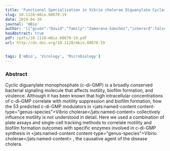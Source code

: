 ```yaml
---
title: 'Functional Specialization in Vibrio cholerae Diguanylate Cyclases: Distinct Modes of Motility Suppression and c-di-GMP Production'
slug: 10.1128~mBio.00670-19
date: 2019-04-30
journal: 'mBio'
author: '[{"given":"David","family":"Zamorano-Sánchez","isGerard":false,"isMember":false,"isFirst":false,"isCorresponding":false},{"given":"Wujing","family":"Xian","isGerard":false,"isMember":true,"isFirst":false,"isCorresponding":false},{"given":"Calvin K.","family":"Lee","isGerard":false,"isMember":true,"isFirst":false,"isCorresponding":false},{"given":"Mauro","family":"Salinas","isGerard":false,"isMember":false,"isFirst":false,"isCorresponding":false},{"given":"Wiriya","family":"Thongsomboon","isGerard":false,"isMember":false,"isFirst":false,"isCorresponding":false},{"given":"Lynette","family":"Cegelski","isGerard":false,"isMember":false,"isFirst":false,"isCorresponding":false},{"given":"Gerard C. L.","family":"Wong","isGerard":true,"isMember":true,"isFirst":false,"isCorresponding":false},{"given":"Fitnat H.","family":"Yildiz","isGerard":false,"isMember":false,"isFirst":false,"isCorresponding":false}]'
hasAbstract: true
pdf: /pdfs/10.1128~mBio.00670-19.pdf
url: http://dx.doi.org/10.1128/mbio.00670-19


tags: ['mBio', 'Virology', 'Microbiology']
---
```

<!--truncate-->
### Abstract
Cyclic diguanylate monophosphate (c-di-GMP) is a broadly conserved bacterial signaling molecule that affects motility, biofilm formation, and virulence. Although it has been known that high intracellular concentrations of c-di-GMP correlate with motility suppression and biofilm formation, how the 53 predicted c-di-GMP modulators in
<jats:named-content content-type="genus-species">Vibrio cholerae</jats:named-content>
collectively influence motility is not understood in detail. Here we used a combination of plate assays and single-cell tracking methods to correlate motility and biofilm formation outcomes with specific enzymes involved in c-di-GMP synthesis in
<jats:named-content content-type="genus-species">Vibrio cholerae</jats:named-content>
, the causative agent of the disease cholera.